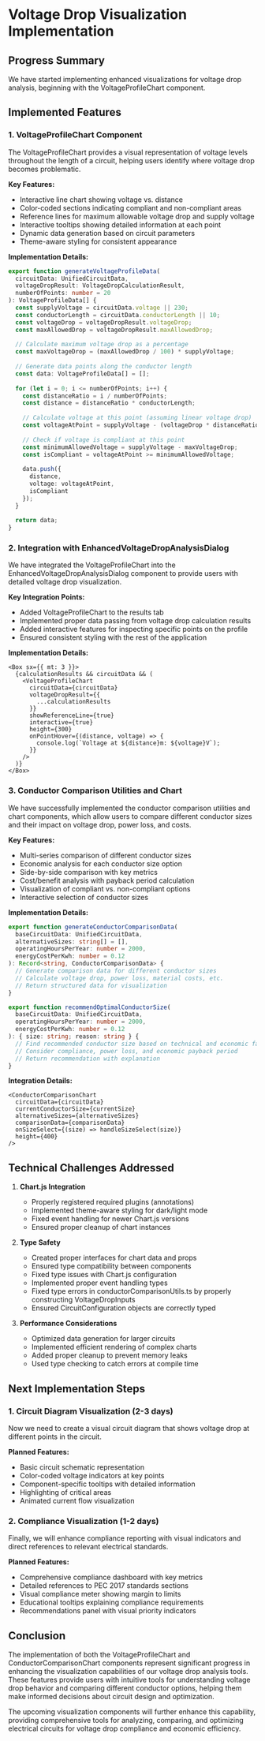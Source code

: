 # Voltage Drop Visualization Implementation

## Progress Summary

We have started implementing enhanced visualizations for voltage drop analysis, beginning with the VoltageProfileChart component.

## Implemented Features

### 1. VoltageProfileChart Component

The VoltageProfileChart provides a visual representation of voltage levels throughout the length of a circuit, helping users identify where voltage drop becomes problematic.

**Key Features:**
- Interactive line chart showing voltage vs. distance
- Color-coded sections indicating compliant and non-compliant areas
- Reference lines for maximum allowable voltage drop and supply voltage
- Interactive tooltips showing detailed information at each point
- Dynamic data generation based on circuit parameters
- Theme-aware styling for consistent appearance

**Implementation Details:**
```typescript
export function generateVoltageProfileData(
  circuitData: UnifiedCircuitData,
  voltageDropResult: VoltageDropCalculationResult,
  numberOfPoints: number = 20
): VoltageProfileData[] {
  const supplyVoltage = circuitData.voltage || 230;
  const conductorLength = circuitData.conductorLength || 10;
  const voltageDrop = voltageDropResult.voltageDrop;
  const maxAllowedDrop = voltageDropResult.maxAllowedDrop;
  
  // Calculate maximum voltage drop as a percentage
  const maxVoltageDrop = (maxAllowedDrop / 100) * supplyVoltage;
  
  // Generate data points along the conductor length
  const data: VoltageProfileData[] = [];
  
  for (let i = 0; i <= numberOfPoints; i++) {
    const distanceRatio = i / numberOfPoints;
    const distance = distanceRatio * conductorLength;
    
    // Calculate voltage at this point (assuming linear voltage drop)
    const voltageAtPoint = supplyVoltage - (voltageDrop * distanceRatio);
    
    // Check if voltage is compliant at this point
    const minimumAllowedVoltage = supplyVoltage - maxVoltageDrop;
    const isCompliant = voltageAtPoint >= minimumAllowedVoltage;
    
    data.push({
      distance,
      voltage: voltageAtPoint,
      isCompliant
    });
  }
  
  return data;
}
```

### 2. Integration with EnhancedVoltageDropAnalysisDialog

We have integrated the VoltageProfileChart into the EnhancedVoltageDropAnalysisDialog component to provide users with detailed voltage drop visualization.

**Key Integration Points:**
- Added VoltageProfileChart to the results tab
- Implemented proper data passing from voltage drop calculation results
- Added interactive features for inspecting specific points on the profile
- Ensured consistent styling with the rest of the application

**Implementation Details:**
```tsx
<Box sx={{ mt: 3 }}>
  {calculationResults && circuitData && (
    <VoltageProfileChart
      circuitData={circuitData}
      voltageDropResult={{
        ...calculationResults
      }}
      showReferenceLine={true}
      interactive={true}
      height={300}
      onPointHover={(distance, voltage) => {
        console.log(`Voltage at ${distance}m: ${voltage}V`);
      }}
    />
  )}
</Box>
```

### 3. Conductor Comparison Utilities and Chart

We have successfully implemented the conductor comparison utilities and chart components, which allow users to compare different conductor sizes and their impact on voltage drop, power loss, and costs.

**Key Features:**
- Multi-series comparison of different conductor sizes
- Economic analysis for each conductor size option
- Side-by-side comparison with key metrics
- Cost/benefit analysis with payback period calculation
- Visualization of compliant vs. non-compliant options
- Interactive selection of conductor sizes

**Implementation Details:**
```typescript
export function generateConductorComparisonData(
  baseCircuitData: UnifiedCircuitData,
  alternativeSizes: string[] = [],
  operatingHoursPerYear: number = 2000,
  energyCostPerKwh: number = 0.12
): Record<string, ConductorComparisonData> {
  // Generate comparison data for different conductor sizes
  // Calculate voltage drop, power loss, material costs, etc.
  // Return structured data for visualization
}

export function recommendOptimalConductorSize(
  baseCircuitData: UnifiedCircuitData,
  operatingHoursPerYear: number = 2000,
  energyCostPerKwh: number = 0.12
): { size: string; reason: string } {
  // Find recommended conductor size based on technical and economic factors
  // Consider compliance, power loss, and economic payback period
  // Return recommendation with explanation
}
```

**Integration Details:**
```tsx
<ConductorComparisonChart
  circuitData={circuitData}
  currentConductorSize={currentSize}
  alternativeSizes={alternativeSizes}
  comparisonData={comparisonData}
  onSizeSelect={(size) => handleSizeSelect(size)}
  height={400}
/>
```

## Technical Challenges Addressed

1. **Chart.js Integration**
   - Properly registered required plugins (annotations)
   - Implemented theme-aware styling for dark/light mode
   - Fixed event handling for newer Chart.js versions
   - Ensured proper cleanup of chart instances

2. **Type Safety**
   - Created proper interfaces for chart data and props
   - Ensured type compatibility between components
   - Fixed type issues with Chart.js configuration
   - Implemented proper event handling types
   - Fixed type errors in conductorComparisonUtils.ts by properly constructing VoltageDropInputs
   - Ensured CircuitConfiguration objects are correctly typed

3. **Performance Considerations**
   - Optimized data generation for larger circuits
   - Implemented efficient rendering of complex charts
   - Added proper cleanup to prevent memory leaks
   - Used type checking to catch errors at compile time

## Next Implementation Steps

### 1. Circuit Diagram Visualization (2-3 days)

Now we need to create a visual circuit diagram that shows voltage drop at different points in the circuit.

**Planned Features:**
- Basic circuit schematic representation
- Color-coded voltage indicators at key points
- Component-specific tooltips with detailed information
- Highlighting of critical areas
- Animated current flow visualization

### 2. Compliance Visualization (1-2 days)

Finally, we will enhance compliance reporting with visual indicators and direct references to relevant electrical standards.

**Planned Features:**
- Comprehensive compliance dashboard with key metrics
- Detailed references to PEC 2017 standards sections
- Visual compliance meter showing margin to limits
- Educational tooltips explaining compliance requirements
- Recommendations panel with visual priority indicators

## Conclusion

The implementation of both the VoltageProfileChart and ConductorComparisonChart components represent significant progress in enhancing the visualization capabilities of our voltage drop analysis tools. These features provide users with intuitive tools for understanding voltage drop behavior and comparing different conductor options, helping them make informed decisions about circuit design and optimization.

The upcoming visualization components will further enhance this capability, providing comprehensive tools for analyzing, comparing, and optimizing electrical circuits for voltage drop compliance and economic efficiency. 